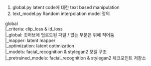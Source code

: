 
1. global.py latent code에 대한 text based manipulation 
2. text_model.py Random interpolation model 정의


global <br>
  |_criteria: clip_loss & id_loss <br>
  |_global: 깃허브에 업로드된 파일 / 없는 부분은 위에 적어둠 <br>
  |_mapper: latent mapper <br>
  |_optimization: latent optimization <br>
  |_models: facial_recognition & stylegan2 모델 구조  <br>
  |_pretrained_models: facial_recognition & stylegan2 체크포인트 저장소  <br>
